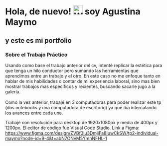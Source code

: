 <h1>Hola, de nuevo! <img src="https://raw.githubusercontent.com/Tarikul-Islam-Anik/Animated-Fluent-Emojis/master/Emojis/Hand%20gestures/Waving%20Hand.png" alt="Waving Hand" width="30" height="30" /> soy Agustina Maymo</h1>
<h2> y este es mi portfolio</h2>

### Sobre el Trabajo Práctico
Usando como base el trabajo anterior del cv, intenté replicar la estética para que tenga un hilo conductor pero sumando las herramientas que aprendimos entre un trabajo y el otro. En este caso no me enfoque tanto en hablar de mis habilidades o contar de mi experiencia laboral, sino mas bien mostrar trabajos mas especificos y recientes, buscando sacarle jugo a la galería.
<br><br>
Como la vez anterior, trabajé en 3 computadoras para poder realizar este tp (dos notebooks y una computadora de escritorio) ya que iba intercalando los avances entre cada una.<br>

Trabajé con resolución para desktop de 1920x1080px y media de 400px y 1200px.
El editor de código fue Visual Code Studio.
Link a Figma: https://www.figma.com/design/ZVBf3lu3DmjjFa8IuwCkSW/tp2-individual-maymo?node-id=9-4&t=abN7ONvM5YmnNFHL-1
